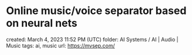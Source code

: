 # Online music/voice separator based on neural nets

created: March 4, 2023 11:52 PM (UTC)
folder: AI Systems / AI | Audio | Music
tags: ai, music
url: https://mvsep.com/